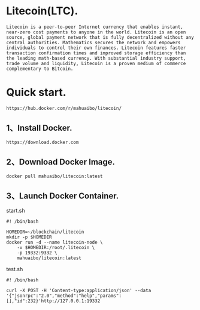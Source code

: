 # Litecoin\(LTC\).

`Litecoin is a peer-to-peer Internet currency that enables instant, near-zero cost payments to anyone in the world. Litecoin is an open source, global payment network that is fully decentralized without any central authorities. Mathematics secures the network and empowers individuals to control their own finances. Litecoin features faster transaction confirmation times and improved storage efficiency than the leading math-based currency. With substantial industry support, trade volume and liquidity, Litecoin is a proven medium of commerce complementary to Bitcoin.`

# Quick start.

`https://hub.docker.com/r/mahuaibo/litecoin/`

## 1、Install  Docker.

`https://download.docker.com`

## 2、Download Docker Image.

`docker pull mahuaibo/litecoin:latest`

## 3、Launch  Docker Container.

start.sh

```
#! /bin/bash

HOMEDIR=~/blockchain/litecoin
mkdir -p $HOMEDIR
docker run -d --name litecoin-node \
    -v $HOMEDIR:/root/.litecoin \
    -p 19332:9332 \
    mahuaibo/litecoin:latest
```

test.sh

```
#! /bin/bash

curl -X POST -H 'Content-type:application/json' --data '{"jsonrpc":"2.0","method":"help","params":[],"id":232}'http://127.0.0.1:19332
```




